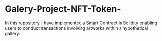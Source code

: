 # Galery-Project-NFT-Token-
In this repository, I have implemented a Smart Contract in Solidity enabling users to conduct transactions involving artworks within a hypothetical gallery.
